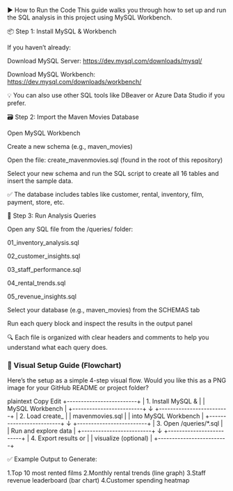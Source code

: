 ▶️ How to Run the Code
This guide walks you through how to set up and run the SQL analysis in this project using MySQL Workbench.

📦 Step 1: Install MySQL & Workbench

If you haven’t already:

Download MySQL Server: https://dev.mysql.com/downloads/mysql/

Download MySQL Workbench: https://dev.mysql.com/downloads/workbench/

💡 You can also use other SQL tools like DBeaver or Azure Data Studio if you prefer.

🗃 Step 2: Import the Maven Movies Database

Open MySQL Workbench

Create a new schema (e.g., maven_movies)

Open the file:
create_mavenmovies.sql (found in the root of this repository)

Select your new schema and run the SQL script to create all 16 tables and insert the sample data.

✅ The database includes tables like customer, rental, inventory, film, payment, store, etc.

📂 Step 3: Run Analysis Queries

Open any SQL file from the /queries/ folder:

01_inventory_analysis.sql

02_customer_insights.sql

03_staff_performance.sql

04_rental_trends.sql

05_revenue_insights.sql

Select your database (e.g., maven_movies) from the SCHEMAS tab

Run each query block and inspect the results in the output panel

🔍 Each file is organized with clear headers and comments to help you understand what each query does.

### 🧭 Visual Setup Guide (Flowchart)
Here’s the setup as a simple 4-step visual flow. Would you like this as a PNG image for your GitHub README or project folder?

plaintext
Copy
Edit
+-------------------------+
| 1. Install MySQL &     |
|    MySQL Workbench     |
+-------------------------+
           ↓
+-------------------------+
| 2. Load create_         |
|    mavenmovies.sql      |
|    into MySQL Workbench |
+-------------------------+
           ↓
+-------------------------+
| 3. Open /queries/*.sql  |
|    Run and explore data |
+-------------------------+
           ↓
+-------------------------+
| 4. Export results or    |
|    visualize (optional) |
+-------------------------+


✅ Example Output to Generate:

1.Top 10 most rented films
2.Monthly rental trends (line graph)
3.Staff revenue leaderboard (bar chart)
4.Customer spending heatmap
